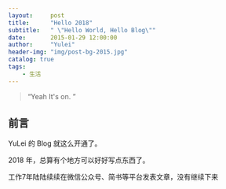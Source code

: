 ```yaml
---
layout:     post
title:      "Hello 2018"
subtitle:   " \"Hello World, Hello Blog\""
date:       2015-01-29 12:00:00
author:     "Yulei"
header-img: "img/post-bg-2015.jpg"
catalog: true
tags:
    - 生活
---
```


> “Yeah It's on. ”


## 前言

YuLei 的 Blog 就这么开通了。



2018 年，总算有个地方可以好好写点东西了。

工作7年陆陆续续在微信公众号、简书等平台发表文章，没有继续下来




